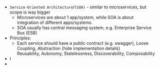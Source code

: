 * `Service-Oriented Architecture`/`(SOA)` - similar to microservices, but scope is way bigger
    * Microservices are about 1 app/system, while SOA is about integration of different apps/systems
    * SOA usually has central messaging system, e.g. Enterprise Service Bus (ESB)
* Principles:
  * Each service should have a public contract (e.g. swagger), Loose Coupling, Abstraction (hide implementation details) \
    Reusability, Autonomy, Statelessness, Discoverability, Composability
* l
* 